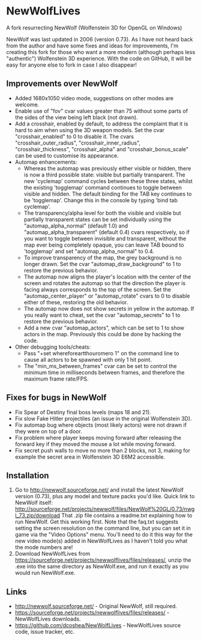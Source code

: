 NewWolfLives
============

A fork resurrecting NewWolf (Wolfenstein 3D for OpenGL on Windows)

NewWolf was last updated in 2006 (version 0.73).  As I have not heard
back from the author and have some fixes and ideas for improvements,
I'm creating this fork for those who want a more modern (although
perhaps less "authentic") Wolfenstein 3D experience.  With the code on
GitHub, it will be easy for anyone else to fork in case I also
disappear!

Improvements over NewWolf
-------------------------
* Added 1680x1050 video mode, suggestions on other modes are welcome.
* Enable use of "fov" cvar values greater than 75 without some parts
  of the sides of the view being left black (not drawn).
* Add a crosshair, enabled by default, to address the complaint that
  it is hard to aim when using the 3D weapon models.  Set the cvar
  "crosshair_enabled" to 0 to disable it.  The cvars
  "crosshair_outer_radius", "crosshair_inner_radius",
  "crosshair_thickness", "crosshair_alpha" and "crosshair_bonus_scale"
  can be used to customise its appearance.
* Automap enhancements:
  * Whereas the automap was previously either visible or hidden, there
    is now a third possible state: visible but partially transparent.
    The new 'cyclemap' command cycles between these three states,
    whilst the existing 'togglemap' command continues to toggle
    between visible and hidden.  The default binding for the TAB key
    continues to be 'togglemap'.  Change this in the console by typing
    'bind tab cyclemap'.
  * The transparency/alpha level for both the visible and visible but
    partially transparent states can be set individually using the
    "automap_alpha_normal" (default 1.0) and
    "automap_alpha_transparent" (default 0.4) cvars respectively, so
    if you want to toggle between invisible and transparent, without
    the map ever being completely opaque, you can leave TAB bound to
    'togglemap' and set "automap_alpha_normal" to 0.4.
  * To improve transparency of the map, the grey background is no
    longer drawn.  Set the cvar "automap_draw_background" to 1 to
    restore the previous behavior.
  * The automap now aligns the player's location with the center of
    the screen and rotates the automap so that the direction the
    player is facing always corresponds to the top of the screen.  Set
    the "automap_center_player" or "automap_rotate" cvars to 0 to
    disable either of these, restoring the old behavior.
  * The automap now does not show secrets in yellow in the automap.
    If you really want to cheat, set the cvar "automap_secrets" to 1
    to restore the previous behavior.
  * Add a new cvar "automap_actors", which can be set to 1 to show
    actors in the map.  Previously this could be done by hacking the
    code.
* Other debugging tools/cheats:
  * Pass "+set whereforeartthouromero 1" on the command line to cause
    all actors to be spawned with only 1 hit point.
  * The "min_ms_between_frames" cvar can be set to control the minimum
    time in milliseconds between frames, and therefore the maximum
    frame rate/FPS.

Fixes for bugs in NewWolf
-------------------------
* Fix Spear of Destiny final boss levels (maps 18 and 21).
* Fix slow Fake Hitler projectiles (an issue in the original
  Wolfenstein 3D).
* Fix automap bug where objects (most likely actors) were not drawn if
  they were on top of a door.
* Fix problem where player keeps moving forward after releasing the
  forward key if they moved the mouse a lot while moving forward.
* Fix secret push walls to move no more than 2 blocks, not 3, making
  for example the secret area in Wolfenstein 3D E6M2 accessible.

Installation
------------
1. Go to http://newwolf.sourceforge.net/ and install the latest
   NewWolf version (0.73), plus any model and texture packs you'd
   like.  Quick link to NewWolf itself:
   http://sourceforge.net/projects/newwolf/files/NewWolf%20GL/0.73/nwgl_73.zip/download
   That .zip file contains a readme.txt explaining how to run NewWolf.
   Get this working first.  Note that the faq.txt suggests setting the
   screen resolution on the command line, but you can set it in game
   via the "Video Options" menu.  You'll need to do it this way for
   the new video mode(s) added in NewWolfLives as I haven't told you
   what the mode numbers are!
2. Download NewWolfLives from
   https://sourceforge.net/projects/newwolflives/files/releases/,
   unzip the .exe into the same directory as NewWolf.exe, and run it
   exactly as you would run NewWolf.exe.

Links
-----
* http://newwolf.sourceforge.net/ - Original NewWolf, still required.
* https://sourceforge.net/projects/newwolflives/files/releases/ -
  NewWolfLives downloads.
* https://github.com/dcoshea/NewWolfLives - NewWolfLives source code,
  issue tracker, etc.
